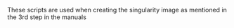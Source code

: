 These scripts are used when creating the singularity image as mentioned in the 3rd step in the manuals
